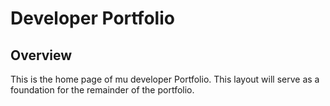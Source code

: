 # Developer Portfolio

## Overview

This is the home page of mu developer Portfolio. This layout will serve as a foundation for the remainder of the portfolio.